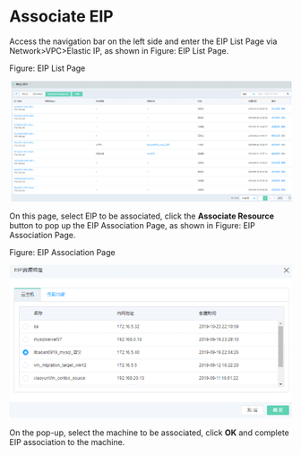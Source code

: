 # Associate EIP

Access the navigation bar on the left side and enter the EIP List Page via Network>VPC>Elastic IP, as shown in Figure: EIP List Page.

Figure: EIP List Page

![eip-vm-1](../../../../image/JDFusion/eip-vm-1.png)

On this page, select EIP to be associated, click the **Associate Resource** button to pop up the EIP Association Page, as shown in Figure: EIP Association Page.

Figure: EIP Association Page

![eip-vm-2](../../../../image/JDFusion/eip-vm-2.png)

On the pop-up, select the machine to be associated, click **OK** and complete EIP association to the machine.

